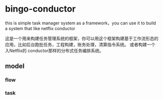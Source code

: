 # bingo-conductor
 this is simple task manager system as a framework，you can use it to build a system that like netflix conductor
 
这是一个用来构建任务管理系统的框架，你可以用这个框架构建基于工作流形态的应用，比如后台跑批任务，工程构建，账务处理，清算指令系统。
或者构建一个入Netflix的 conductor那样的分布式任务编排系统。

## model
### flow 


### task


 
